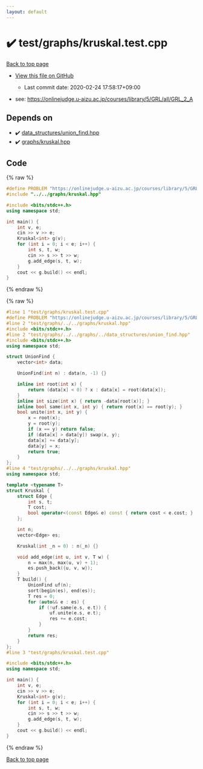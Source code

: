 ```yaml
---
layout: default
---
```


<!-- mathjax config similar to math.stackexchange -->
<script type="text/javascript" async
  src="https://cdnjs.cloudflare.com/ajax/libs/mathjax/2.7.5/MathJax.js?config=TeX-MML-AM_CHTML">
</script>
<script type="text/x-mathjax-config">
  MathJax.Hub.Config({
    TeX: { equationNumbers: { autoNumber: "AMS" }},
    tex2jax: {
      inlineMath: [ ['$','$'] ],
      processEscapes: true
    },
    "HTML-CSS": { matchFontHeight: false },
    displayAlign: "left",
    displayIndent: "2em"
  });
</script>

<script type="text/javascript" src="https://cdnjs.cloudflare.com/ajax/libs/jquery/3.4.1/jquery.min.js"></script>
<script src="https://cdn.jsdelivr.net/npm/jquery-balloon-js@1.1.2/jquery.balloon.min.js" integrity="sha256-ZEYs9VrgAeNuPvs15E39OsyOJaIkXEEt10fzxJ20+2I=" crossorigin="anonymous"></script>
<script type="text/javascript" src="../../../assets/js/copy-button.js"></script>
<link rel="stylesheet" href="../../../assets/css/copy-button.css" />


# :heavy_check_mark: test/graphs/kruskal.test.cpp

<a href="../../../index.html">Back to top page</a>

* <a href="{{ site.github.repository_url }}/blob/master/test/graphs/kruskal.test.cpp">View this file on GitHub</a>
    - Last commit date: 2020-02-24 17:58:17+09:00


* see: <a href="https://onlinejudge.u-aizu.ac.jp/courses/library/5/GRL/all/GRL_2_A">https://onlinejudge.u-aizu.ac.jp/courses/library/5/GRL/all/GRL_2_A</a>


## Depends on

* :heavy_check_mark: <a href="../../../library/data_structures/union_find.hpp.html">data_structures/union_find.hpp</a>
* :heavy_check_mark: <a href="../../../library/graphs/kruskal.hpp.html">graphs/kruskal.hpp</a>


## Code

<a id="unbundled"></a>
{% raw %}
```cpp
#define PROBLEM "https://onlinejudge.u-aizu.ac.jp/courses/library/5/GRL/all/GRL_2_A"
#include "../../graphs/kruskal.hpp"

#include <bits/stdc++.h>
using namespace std;

int main() {
    int v, e;
    cin >> v >> e;
    Kruskal<int> g(v);
    for (int i = 0; i < e; i++) {
        int s, t, w;
        cin >> s >> t >> w;
        g.add_edge(s, t, w);
    }
    cout << g.build() << endl;
}
```
{% endraw %}

<a id="bundled"></a>
{% raw %}
```cpp
#line 1 "test/graphs/kruskal.test.cpp"
#define PROBLEM "https://onlinejudge.u-aizu.ac.jp/courses/library/5/GRL/all/GRL_2_A"
#line 2 "test/graphs/../../graphs/kruskal.hpp"
#include <bits/stdc++.h>
#line 2 "test/graphs/../../graphs/../data_structures/union_find.hpp"
#include <bits/stdc++.h>
using namespace std;

struct UnionFind {
    vector<int> data;

    UnionFind(int n) : data(n, -1) {}

    inline int root(int x) {
        return (data[x] < 0) ? x : data[x] = root(data[x]);
    }
    inline int size(int x) { return -data[root(x)]; }
    inline bool same(int x, int y) { return root(x) == root(y); }
    bool unite(int x, int y) {
        x = root(x);
        y = root(y);
        if (x == y) return false;
        if (data[x] > data[y]) swap(x, y);
        data[x] += data[y];
        data[y] = x;
        return true;
    }
};
#line 4 "test/graphs/../../graphs/kruskal.hpp"
using namespace std;

template <typename T>
struct Kruskal {
    struct Edge {
        int s, t;
        T cost;
        bool operator<(const Edge& e) const { return cost < e.cost; }
    };

    int n;
    vector<Edge> es;

    Kruskal(int _n = 0) : n(_n) {}

    void add_edge(int u, int v, T w) {
        n = max(n, max(u, v) + 1);
        es.push_back({u, v, w});
    }
    T build() {
        UnionFind uf(n);
        sort(begin(es), end(es));
        T res = 0;
        for (auto&& e : es) {
            if (!uf.same(e.s, e.t)) {
                uf.unite(e.s, e.t);
                res += e.cost;
            }
        }
        return res;
    }
};
#line 3 "test/graphs/kruskal.test.cpp"

#include <bits/stdc++.h>
using namespace std;

int main() {
    int v, e;
    cin >> v >> e;
    Kruskal<int> g(v);
    for (int i = 0; i < e; i++) {
        int s, t, w;
        cin >> s >> t >> w;
        g.add_edge(s, t, w);
    }
    cout << g.build() << endl;
}

```
{% endraw %}

<a href="../../../index.html">Back to top page</a>

